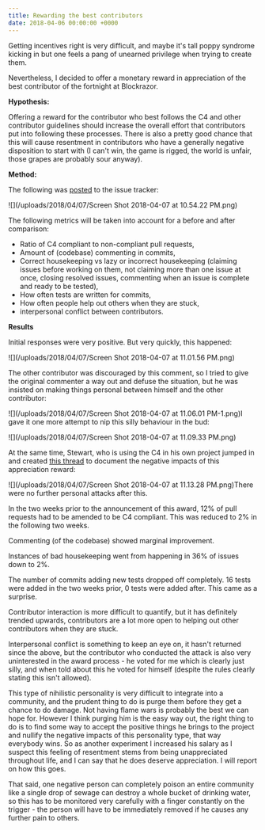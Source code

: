 ```yaml
---
title: Rewarding the best contributors
date: 2018-04-06 00:00:00 +0000
---
```

Getting incentives right is very difficult, and maybe it's tall poppy syndrome kicking in but one feels a pang of unearned privilege when trying to create them.

Nevertheless, I decided to offer a monetary reward in appreciation of the best contributor of the fortnight at Blockrazor.

**Hypothesis:**

Offering a reward for the contributor who best follows the C4 and other contributor guidelines should increase the overall effort that contributors put into following these processes. There is also a pretty good chance that this will cause resentment in contributors who have a generally negative disposition to start with (I can't win, the game is rigged, the world is unfair, those grapes are probably sour anyway).

**Method:**

The following was [posted](https://github.com/Blockrazor/blockrazor/issues/621) to the issue tracker:

![](/uploads/2018/04/07/Screen Shot 2018-04-07 at 10.54.22 PM.png)

The following metrics will be taken into account for a before and after comparison:

* Ratio of C4 compliant to non-compliant pull requests,
* Amount of (codebase) commenting in commits,
* Correct housekeeping vs lazy or incorrect housekeeping (claiming issues before working on them, not claiming more than one issue at once, closing resolved issues, commenting when an issue is complete and ready to be tested),
* How often tests are written for commits,
* How often people help out others when they are stuck,
* interpersonal conflict between contributors.

**Results**

Initial responses were very positive. But very quickly, this happened:

![](/uploads/2018/04/07/Screen Shot 2018-04-07 at 11.01.56 PM.png)

The other contributor was discouraged by this comment, so I tried to give the original commenter a way out and defuse the situation, but he was insisted on making things personal between himself and the other contributor:

![](/uploads/2018/04/07/Screen Shot 2018-04-07 at 11.06.01 PM-1.png)I gave it one more attempt to nip this silly behaviour in the bud:

![](/uploads/2018/04/07/Screen Shot 2018-04-07 at 11.09.33 PM.png)

At the same time, Stewart, who is using the C4 in his own project jumped in and created [this thread](https://github.com/Blockrazor/blockrazor/issues/638) to document the negative impacts of this appreciation reward:

![](/uploads/2018/04/07/Screen Shot 2018-04-07 at 11.13.28 PM.png)There were no further personal attacks after this.

In the two weeks prior to the announcement of this award, 12% of pull requests had to be amended to be C4 compliant. This was reduced to 2% in the following two weeks.

Commenting (of the codebase) showed marginal improvement.

Instances of bad housekeeping went from happening in 36% of issues down to 2%.

The number of commits adding new tests dropped off completely. 16 tests were added in the two weeks prior, 0 tests were added after. This came as a surprise.

Contributor interaction is more difficult to quantify, but it has definitely trended upwards, contributors are a lot more open to helping out other contributors when they are stuck.

Interpersonal conflict is something to keep an eye on, it hasn't returned since the above, but the contributor who conducted the attack is also very uninterested in the award process - he voted for me which is clearly just silly, and when told about this he voted for himself (despite the rules clearly stating this isn't allowed). 

This type of nihilistic personality is very difficult to integrate into a community, and the prudent thing to do is purge them before they get a chance to do damage. Not having flame wars is probably the best we can hope for. However I think purging him is the easy way out, the right thing to do is to find some way to accept the positive things he brings to the project and nullify the negative impacts of this personality type, that way everybody wins. So as another experiment I increased his salary as I suspect this feeling of resentment stems from being unappreciated throughout life, and I can say that he does deserve appreciation. I will report on how this goes.

That said, one negative person can completely poison an entire community like a single drop of sewage can destroy a whole bucket of drinking water, so this has to be monitored very carefully with a finger constantly on the trigger - the person will have to be immediately removed if he causes any further pain to others.